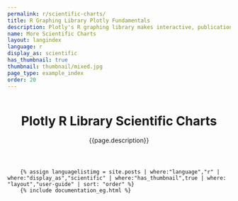 ```yaml
---
permalink: r/scientific-charts/
title: R Graphing Library Plotly Fundamentals
description: Plotly's R graphing library makes interactive, publication-quality graphs online. Examples of how to make scientific charts.
name: More Scientific Charts
layout: langindex
language: r
display_as: scientific
has_thumbnail: true
thumbnail: thumbnail/mixed.jpg
page_type: example_index
order: 20
---
```



<header class="--welcome">
	<div class="--welcome-body">
		<!--div.--wrap-inner-->
		<div class="--title">
			<div class="--category-img"><img src="https://plot.ly/gh-pages/documentation/static/images/r-small.png" alt=""></div>
			<div class="--body">
				<h1>Plotly R Library Scientific Charts</h1>
				<p>{{page.description}}</consectetur>
				</p>
			</div>
		</div>
	</div>
</header>

		{% assign languagelistimg = site.posts | where:"language","r" | where:"display_as","scientific" | where:"has_thumbnail",true | where: "layout","user-guide" | sort: "order" %}
        {% include documentation_eg.html %}